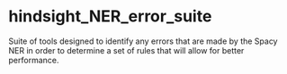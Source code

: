# hindsight_NER_error_suite
Suite of tools designed to identify any errors that are made by the Spacy NER in order to determine a set of rules that will allow for better performance.
